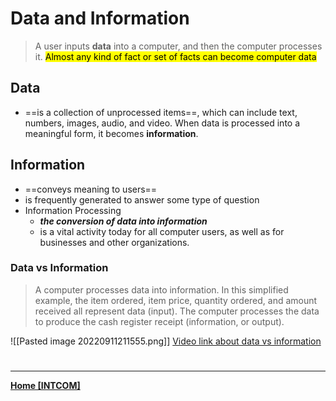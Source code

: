 # Data and Information
> A user inputs **data** into a computer, and then the computer processes it. <mark class="hltr-lightblue">Almost any kind of fact or set of facts can become computer data</mark>

## Data
- ==is a collection of unprocessed items==, which can include text, numbers, images, audio, and video. When data is processed into a meaningful form, it becomes **information**.


## Information
- ==conveys meaning to users==
- is frequently generated to answer some type of question
- Information Processing
	- **_the conversion of data into information_**
	- is a vital activity today for all computer users, as well as for businesses and other organizations.

### Data vs Information
> A computer processes data into information. In this simplified example, the item ordered, item price, quantity ordered, and amount received all represent data (input). The computer processes the data to produce the cash register receipt (information, or output).

![[Pasted image 20220911211555.png]]
[Video link about data vs information]([https://drive.google.com/file/d/16yqBvlIMaPwPQcA4_i0jzWz1XcA4aMs0/view](https://drive.google.com/file/d/16yqBvlIMaPwPQcA4_i0jzWz1XcA4aMs0/view))

# 
---
**[Home [INTCOM]](INTCOM11.md)**
